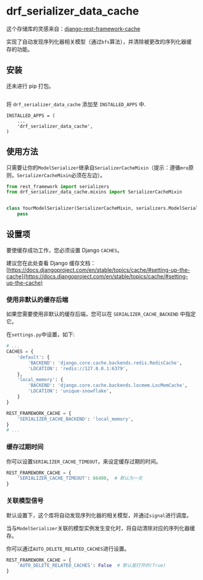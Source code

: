 # drf_serializer_data_cache

这个存储库的灵感来自：[django-rest-framework-cache](https://github.com/Onyo/django-rest-framework-cache)

实现了自动发现序列化器相关模型（通过`bfs`算法），并清除被更改的序列化器缓存的功能。

## 安装

还未进行 pip 打包。

```shell

```

将 `drf_serializer_data_cache` 添加至 `INSTALLED_APPS` 中.

```python3
INSTALLED_APPS = (
    ...
    'drf_serializer_data_cache',
)
```

## 使用方法

只需要让你的`ModelSerializer`继承自`SerializerCacheMixin`（提示：遵循`mro`原则，`SerializerCacheMixin`必须在左边）。

```python
from rest_framework import serializers
from drf_serializer_data_cache.mixins import SerializerCacheMixin


class YourModelSerializer(SerializerCacheMixin, serializers.ModelSerializer):
    pass
```

## 设置项

要使缓存成功工作，您必须设置 Django `CACHES`。

建议您在此处查看 Django 缓存文档：
[https://docs.djangoproject.com/en/stable/topics/cache/#setting-up-the-cache](https://docs.djangoproject.com/en/stable/topics/cache/#setting-up-the-cache)

### 使用非默认的缓存后端

如果您需要使用非默认的缓存后端，您可以在 `SERIALIZER_CACHE_BACKEND` 中指定它。

在`settings.py`中设置，如下:

```python
# ...
CACHES = {
    'default': {
        'BACKEND': 'django.core.cache.backends.redis.RedisCache',
        'LOCATION': 'redis://127.0.0.1:6379',
    },
    'local_memory': {
        'BACKEND': 'django.core.cache.backends.locmem.LocMemCache',
        'LOCATION': 'unique-snowflake',
    }
}

REST_FRAMEWORK_CACHE = {
    'SERIALIZER_CACHE_BACKEND': 'local_memory',
}
# ...
```

### 缓存过期时间

你可以设置`SERIALIZER_CACHE_TIMEOUT`，来设定缓存过期的时间。

```python
REST_FRAMEWORK_CACHE = {
    'SERIALIZER_CACHE_TIMEOUT': 86400,  # 默认为一天
}
```

### 关联模型信号

默认设置下，这个库将自动发现序列化器的相关模型，并通过`signal`进行调度。

当与`ModelSerializer`关联的模型实例发生变化时，将自动清除对应的序列化器缓存。

你可以通过`AUTO_DELETE_RELATED_CACHES`进行设置。

```python
REST_FRAMEWORK_CACHE = {
    'AUTO_DELETE_RELATED_CACHES': False  # 默认是打开的(True)
}
```